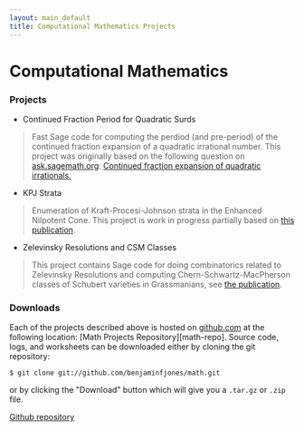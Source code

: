 ```yaml
---
layout: main_default
title: Computational Mathematics Projects
---
```


# Computational Mathematics #

### Projects ###


* Continued Fraction Period for Quadratic Surds

> Fast Sage code for computing the perdiod (and pre-period) of
> the continued fraction expansion of a quadratic irrational
> number. This project was originally based on the following
> question on [ask.sagemath.org](http://ask.sagemath.org):
> [Continued fraction expansion of quadratic irrationals.][3]

* KPJ Strata

> Enumeration of Kraft-Procesi-Johnson strata in the Enhanced
> Nilpotent Cone. This project is work in progress partially based
> on [this publication][2].

* Zelevinsky Resolutions and CSM Classes

> This project contains Sage code for doing combinatorics related
> to Zelevinsky Resolutions and computing Chern-Schwartz-MacPherson
> classes of Schubert varieties in Grassmanians, see [the publication][1].

### Downloads ###

Each of the projects described above is hosted on
[github.com](http://github.com) at the following location:
[Math Projects Repository][math-repo]. Source code, logs, 
and worksheets can be downloaded either by cloning the git
repository:

<pre class="terminal"><code>$ git clone git://github.com/benjaminfjones/math.git</code></pre>

or by clicking the "Download" button which will give you a
``.tar.gz`` or ``.zip`` file.

  [Github repository][mathrepo]



[1]: http://dx.doi.org/10.1093/imrn/rnp174
[2]: http://arxiv.org/abs/1004.3822
[3]: http://ask.sagemath.org/question/545/continued-fraction-expansion-of-quadratic

[mathrepo]: https://github.com/benjaminfjones/math
